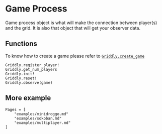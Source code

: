 # Game Process
Game process object is what will make the connection between player(s) and the grid.
It is also that object that will get your observer data.

## Functions
To know how to create a game please refer to [`Griddly.create_game`](@ref)
```@docs
Griddly.register_player!
Griddly.get_num_players
Griddly.init!
Griddly.reset!
Griddly.observe(game)
```
## More example
```@contents
Pages = [
    "examples/minidroggo.md"
    "examples/sokoban.md"
    "examples/multiplayer.md"
]
```
